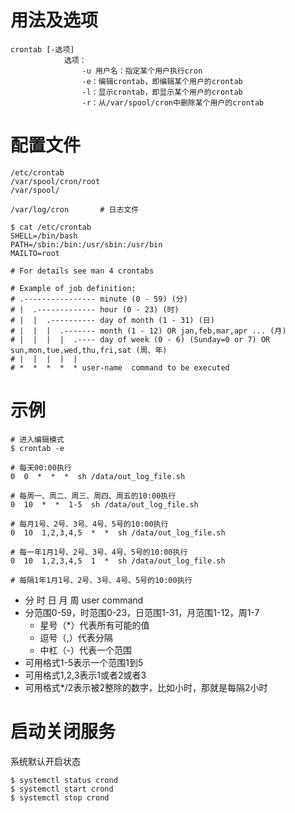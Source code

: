 # 用法及选项
```
crontab [-选项]
            选项：
                -u 用户名：指定某个用户执行cron
                -e：编辑crontab，即编辑某个用户的crontab
                -l：显示crontab，即显示某个用户的crontab
                -r：从/var/spool/cron中删除某个用户的crontab
```

# 配置文件
```
/etc/crontab
/var/spool/cron/root
/var/spool/

/var/log/cron       # 日志文件

$ cat /etc/crontab
SHELL=/bin/bash
PATH=/sbin:/bin:/usr/sbin:/usr/bin
MAILTO=root

# For details see man 4 crontabs

# Example of job definition:
# .---------------- minute (0 - 59) (分)
# |  .------------- hour (0 - 23) (时)
# |  |  .---------- day of month (1 - 31) (日)
# |  |  |  .------- month (1 - 12) OR jan,feb,mar,apr ... (月)
# |  |  |  |  .---- day of week (0 - 6) (Sunday=0 or 7) OR sun,mon,tue,wed,thu,fri,sat (周、年)
# |  |  |  |  |
# *  *  *  *  * user-name  command to be executed
```

# 示例
```
# 进入编辑模式
$ crontab -e

# 每天00:00执行
0  0  *  *  *  sh /data/out_log_file.sh

# 每周一、周二、周三、周四、周五的10:00执行
0  10  *  *  1-5  sh /data/out_log_file.sh

# 每月1号、2号、3号、4号、5号的10:00执行
0  10  1,2,3,4,5  *  *  sh /data/out_log_file.sh

# 每一年1月1号、2号、3号、4号、5号的10:00执行
0  10  1,2,3,4,5  1  *  sh /data/out_log_file.sh

# 每隔1年1月1号、2号、3号、4号、5号的10:00执行
```
- 分 时 日 月 周  user command
- 分范围0-59，时范围0-23，日范围1-31，月范围1-12，周1-7
    - 星号（*）代表所有可能的值
    - 逗号（,）代表分隔
    - 中杠（-）代表一个范围
- 可用格式1-5表示一个范围1到5
- 可用格式1,2,3表示1或者2或者3
- 可用格式*/2表示被2整除的数字，比如小时，那就是每隔2小时

# 启动关闭服务
系统默认开启状态
```
$ systemctl status crond
$ systemctl start crond
$ systemctl stop crond
```

